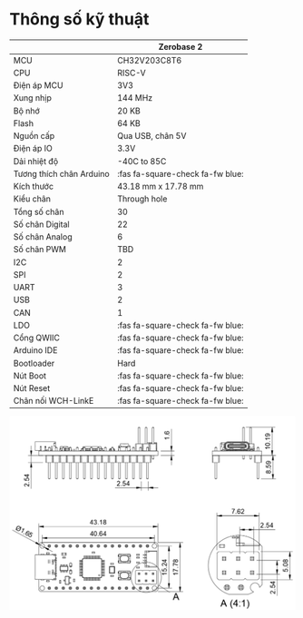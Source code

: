 <br>
<br>
<br>

# Thông số kỹ thuật

|           | Zerobase 2 |
|-----------|-----------|
| MCU | CH32V203C8T6 |
| CPU | RISC-V |
| Điện áp MCU | 3V3 |
| Xung nhịp | 144 MHz |
| Bộ nhớ | 20 KB |
| Flash | 64 KB |
| Nguồn cấp | Qua USB, chân 5V |
| Điện áp IO | 3.3V |
| Dải nhiệt độ | -40C to 85C |
| Tương thích chân Arduino | :fas fa-square-check fa-fw blue: |
| Kích thước | 43.18 mm x 17.78 mm |
| Kiểu chân | Through hole |
| Tổng số chân | 30 |
| Số chân Digital | 22 |
| Số chân Analog | 6 | 
| Số chân PWM | TBD | 
| I2C | 2 | 
| SPI | 2 | 
| UART | 3 |
| USB | 2 |
| CAN | 1 |
| LDO | :fas fa-square-check fa-fw blue: |
| Cổng QWIIC | :fas fa-square-check fa-fw blue: |
| Arduino IDE | :fas fa-square-check fa-fw blue: |
| Bootloader | Hard |
| Nút Boot | :fas fa-square-check fa-fw blue: |
| Nút Reset | :fas fa-square-check fa-fw blue: |
| Chân nối WCH-LinkE | :fas fa-square-check fa-fw blue: |

![Kích thước Zerobase](../../_media/zerobase_2_dimension.png)
